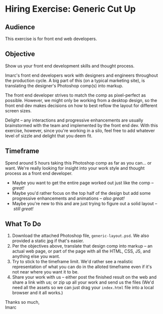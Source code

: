 # Hiring Exercise: Generic Cut Up


## Audience
This exercise is for front end web developers. 

## Objective
Show us your front end development skills and thought process. 

Imarc's front end developers work with designers and engineers throughout the production cycle. A big part of this (on a typical marketing site), is translating the designer's Photoshop comp(s) into markup.

The front end developer strives to match the comp as pixel-perfect as possible. However, we might only be working from a desktop design, so the front end dev makes decisions on how to best reflow the layout for different screen sizes. 

Delight – any interactions and progressive enhancements are usually brainstormed with the team and implemented by the front end dev. With this exercise, however, since you're working in a silo, feel free to add whatever level of sizzle and delight that you deem fit.

## Timeframe
Spend around 5 hours taking this Photoshop comp as far as you can... or want. We're really looking for insight into your work style and thought process as a front end developer. 

- Maybe you want to get the entire page worked out just like the comp – *great!*
- Maybe you'd rather focus on the top half of the design but add some progressive enhancements and animations – *also great!*
- Maybe you're new to this and are just trying to figure out a solid layout – *still great!*

## What To Do

1. Download the attached Photoshop file, `generic-layout.psd`. We also provided a static jpg if that's easier.
2. Per the objectives above, translate that design comp into markup – an actual web page, or part of the page with all the HTML, CSS, JS, and anything else you want.
3. Try to stick to the timeframe limit. We'd rather see a realistic representation of what you can do in the alloted timeframe even if it's not near where you want it to be.
4. Share your work with us – either post the finished result on the web and share a link with us; or zip up all your work and send us the files (We'd need all the assets so we can just drag your `index.html` file into a local browser and it all works.)

Thanks so much,<br />
Imarc
